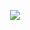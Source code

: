 <p align="center">
<img src="https://capsule-render.vercel.app/api?type=waving&color=timeGradient&height=300&&section=header&text={张小凡的博客}&fontSize=90&fontAlign=50&fontAlignY=30&desc={生物信息}&descAlign=50&descSize=30&descAlignY=60&animation=twinkling" />
</p>
